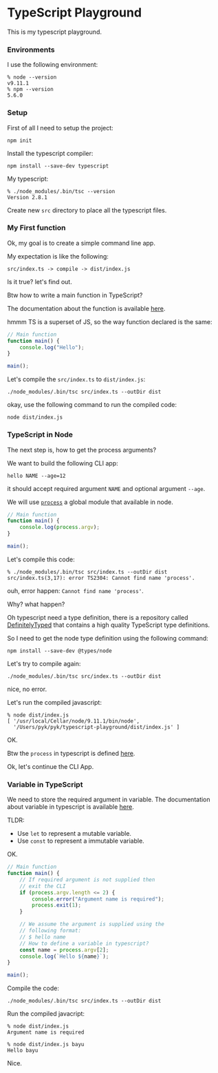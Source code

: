 # TypeScript Playground
This is my typescript playground.

### Environments
I use the following environment:

    % node --version
    v9.11.1
    % npm --version
    5.6.0

### Setup
First of all I need to setup the project:

    npm init

Install the typescript compiler:

    npm install --save-dev typescript

My typescript:

    % ./node_modules/.bin/tsc --version
    Version 2.8.1

Create new `src` directory to place all the typescript
files.

### My First function
Ok, my goal is to create a simple command line app.

My expectation is like the following:

    src/index.ts -> compile -> dist/index.js

Is it true? let's find out.

Btw how to write a main function in TypeScript?

The documentation about the function is available
[here](https://www.typescriptlang.org/docs/handbook/functions.html).

hmmm TS is a superset of JS, so the way function declared
is the same:

```js
// Main function
function main() {
    console.log("Hello");
}

main();
```

Let's compile the `src/index.ts` to `dist/index.js`:

    ./node_modules/.bin/tsc src/index.ts --outDir dist

okay, use the following command to run the compiled
code:

    node dist/index.js

### TypeScript in Node
The next step is, how to get the process arguments?

We want to build the following CLI app:

    hello NAME --age=12

it should accept required argument `NAME` and optional
argument `--age`.

We will use [`process`](https://nodejs.org/docs/latest/api/process.html)
a global module that available in node.

```js
// Main function
function main() {
    console.log(process.argv);
}

main();
```

Let's compile this code:

    % ./node_modules/.bin/tsc src/index.ts --outDir dist
    src/index.ts(3,17): error TS2304: Cannot find name 'process'.

ouh, error happen: `Cannot find name 'process'`.

Why? what happen?

Oh typescript need a type definition, there is a
repository called [DefinitelyTyped](https://github.com/DefinitelyTyped/DefinitelyTyped)
that contains a high quality TypeScript type definitions.

So I need to get the node type definition using the
following command:

    npm install --save-dev @types/node

Let's try to compile again:

    ./node_modules/.bin/tsc src/index.ts --outDir dist

nice, no error.

Let's run the compiled javascript:

    % node dist/index.js
    [ '/usr/local/Cellar/node/9.11.1/bin/node',
      '/Users/pyk/pyk/typescript-playground/dist/index.js' ]

OK.

Btw the `process` in typescript is defined
[here](https://github.com/DefinitelyTyped/DefinitelyTyped/blob/fd7bea617cc47ffd252bf90a477fcf6a6b6c3ba5/types/node/index.d.ts#L72).

Ok, let's continue the CLI App.


### Variable in TypeScript
We need to store the required argument in variable. The documentation
about variable in typescript is available
[here](https://www.typescriptlang.org/docs/handbook/variable-declarations.html).

TLDR:
- Use `let` to represent a mutable variable.
- Use `const` to represent a immutable variable.

OK.

```js
// Main function
function main() {
    // If required argument is not supplied then
    // exit the CLI
    if (process.argv.length <= 2) {
        console.error("Argument name is required");
        process.exit(1);
    }

    // We assume the argument is supplied using the
    // following format:
    // $ hello name
    // How to define a variable in typescript?
    const name = process.argv[2];
    console.log(`Hello ${name}`);
}

main();
```

Compile the code:

    ./node_modules/.bin/tsc src/index.ts --outDir dist

Run the compiled javacript:

    % node dist/index.js
    Argument name is required

    % node dist/index.js bayu
    Hello bayu

Nice.